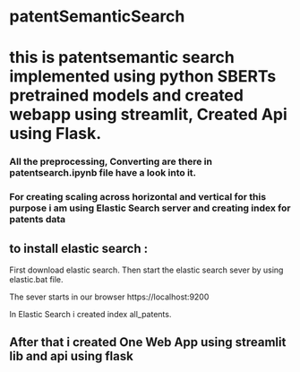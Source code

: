 # patentSemanticSearch

# this is patentsemantic search implemented using python SBERTs pretrained models and created webapp using streamlit, Created Api using Flask.

### All the preprocessing, Converting are there in patentsearch.ipynb file have a look into it.

### For creating scaling across horizontal and vertical for this purpose i am using Elastic Search server and creating index for patents data

## to install elastic search :

  First download elastic search. Then start the elastic search sever by using elastic.bat file.

  The sever starts in our browser https://localhost:9200

  In Elastic Search i created index all_patents.


## After that i created One Web App using streamlit lib and api using flask

